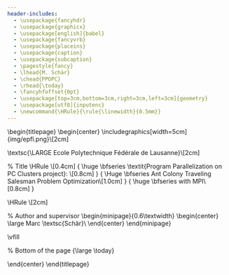 ```yaml
---
header-includes:
  - \usepackage{fancyhdr}
  - \usepackage{graphicx}
  - \usepackage[english]{babel}
  - \usepackage{fancyvrb}
  - \usepackage{placeins}
  - \usepackage{caption}
  - \usepackage{subcaption}
  - \pagestyle{fancy}
  - \lhead{M. Schär}
  - \chead{PPOPC}
  - \rhead{\today}
  - \fancyhfoffset{0pt}
  - \usepackage[top=3cm,bottom=3cm,right=3cm,left=3cm]{geometry}
  - \usepackage[utf8]{inputenc}
  - \newcommand{\HRule}{\rule{\linewidth}{0.5mm}}
---
```


 \begin{titlepage}
 \begin{center}
 \includegraphics[width=5cm]{img/epfl.png}\\[2cm]

 \textsc{\LARGE Ecole Polytechnique Fédérale de Lausanne}\\[2cm]

% Title
\HRule \\[0.4cm]
{ \huge \bfseries \textit{Program Parallelization on PC Clusters project}: \\[0.8cm] }
{ \Huge \bfseries Ant Colony Traveling Salesman Problem Optimization\\[1.0cm] }
{ \huge \bfseries with MPI\\[0.8cm] }

\HRule \\[2cm]

% Author and supervisor
\begin{minipage}{0.6\textwidth}
\begin{center} \large
Marc \textsc{Schär}\\
\end{center}
\end{minipage}

\vfill

% Bottom of the page
{\large \today}

\end{center}
\end{titlepage}

